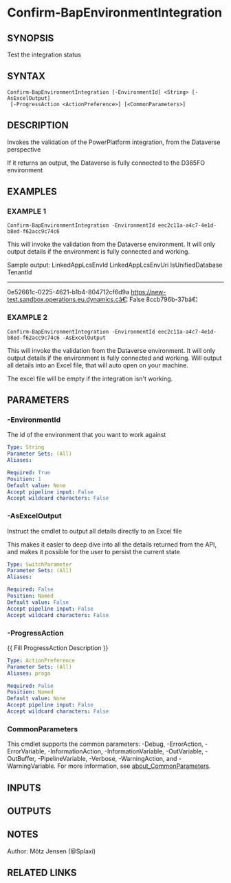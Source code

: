﻿---
external help file: d365bap.tools-help.xml
Module Name: d365bap.tools
online version:
schema: 2.0.0
---

# Confirm-BapEnvironmentIntegration

## SYNOPSIS
Test the integration status

## SYNTAX

```
Confirm-BapEnvironmentIntegration [-EnvironmentId] <String> [-AsExcelOutput]
 [-ProgressAction <ActionPreference>] [<CommonParameters>]
```

## DESCRIPTION
Invokes the validation of the PowerPlatform integration, from the Dataverse perspective

If it returns an output, the Dataverse is fully connected to the D365FO environment

## EXAMPLES

### EXAMPLE 1
```
Confirm-BapEnvironmentIntegration -EnvironmentId eec2c11a-a4c7-4e1d-b8ed-f62acc9c74c6
```

This will invoke the validation from the Dataverse environment.
It will only output details if the environment is fully connected and working.

Sample output:
LinkedAppLcsEnvId                    LinkedAppLcsEnvUri                                 IsUnifiedDatabase TenantId
-----------------                    ------------------                                 ----------------- --------
0e52661c-0225-4621-b1b4-804712cf6d9a https://new-test.sandbox.operations.eu.dynamics.câ€¦ False             8ccb796b-37bâ€¦

### EXAMPLE 2
```
Confirm-BapEnvironmentIntegration -EnvironmentId eec2c11a-a4c7-4e1d-b8ed-f62acc9c74c6 -AsExcelOutput
```

This will invoke the validation from the Dataverse environment.
It will only output details if the environment is fully connected and working.
Will output all details into an Excel file, that will auto open on your machine.

The excel file will be empty if the integration isn't working.

## PARAMETERS

### -EnvironmentId
The id of the environment that you want to work against

```yaml
Type: String
Parameter Sets: (All)
Aliases:

Required: True
Position: 1
Default value: None
Accept pipeline input: False
Accept wildcard characters: False
```

### -AsExcelOutput
Instruct the cmdlet to output all details directly to an Excel file

This makes it easier to deep dive into all the details returned from the API, and makes it possible for the user to persist the current state

```yaml
Type: SwitchParameter
Parameter Sets: (All)
Aliases:

Required: False
Position: Named
Default value: False
Accept pipeline input: False
Accept wildcard characters: False
```

### -ProgressAction
{{ Fill ProgressAction Description }}

```yaml
Type: ActionPreference
Parameter Sets: (All)
Aliases: proga

Required: False
Position: Named
Default value: None
Accept pipeline input: False
Accept wildcard characters: False
```

### CommonParameters
This cmdlet supports the common parameters: -Debug, -ErrorAction, -ErrorVariable, -InformationAction, -InformationVariable, -OutVariable, -OutBuffer, -PipelineVariable, -Verbose, -WarningAction, and -WarningVariable. For more information, see [about_CommonParameters](http://go.microsoft.com/fwlink/?LinkID=113216).

## INPUTS

## OUTPUTS

## NOTES
Author: Mötz Jensen (@Splaxi)

## RELATED LINKS
